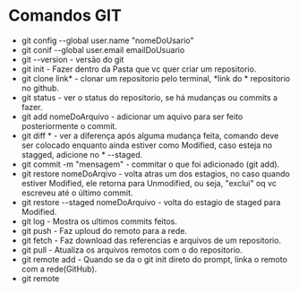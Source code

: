 # Comandos GIT

* git config --global user.name "nomeDoUsario"
* git conif --global user.email emailDoUsuario
* git --version - versão do git
* git init - Fazer dentro da Pasta que vc quer criar um repositorio.
* git clone link* - clonar um repositorio pelo terminal, *link do * repositorio no github.
* git status - ver o status do repositorio, se há mudanças ou commits a fazer.
* git add nomeDoArquivo - adicionar um aquivo para ser feito posteriormente o commit.
* git diff * - ver a diferença após alguma mudança feita, comando deve ser colocado enquanto ainda estiver como Modified, caso esteja no stagged, adicione no * --staged.
* git commit -m "mensagem" - commitar o que foi adicionado (git add).
* git restore nomeDoArqivo - volta atras um dos estagios, no caso quando estiver Modified, ele retorna para Unmodified, ou seja, "exclui" oq vc escreveu até o último commit.
* git restore --staged nomeDoArquivo - volta do estagio de staged para Modified.
* git log - Mostra os ultimos commits feitos.
* git push - Faz uploud do remoto para a rede.
* git fetch - Faz download das referencias e arquivos de um repositorio.
* git pull - Atualiza os arquivos remotos com o do repositorio.
* git remote add <name> <url> - Quando se da o git init direto do prompt, linka o remoto com a rede(GitHub).
* git remote 